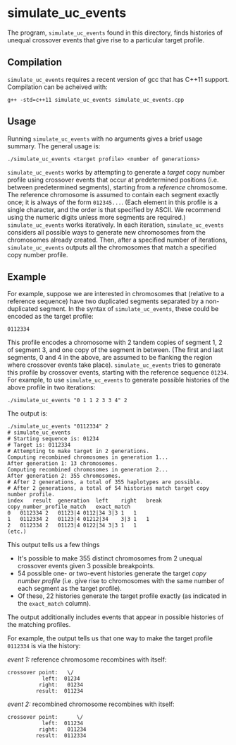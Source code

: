 # simulate_uc_events

The program, `simulate_uc_events` found in this directory, finds histories of unequal crossover events that give rise to a particular target profile.

## Compilation

`simulate_uc_events` requires a recent version of gcc that has C++11 support.  Compilation can be acheived with:
```
g++ -std=c++11 simulate_uc_events simulate_uc_events.cpp
```

## Usage

Running `simulate_uc_events` with no arguments gives a brief usage summary.  The general usage is:
```
./simulate_uc_events <target profile> <number of generations>
```

`simulate_uc_events` works by attempting to generate a *target* copy number profile using crossover events that occur at predetermined positions (i.e. between predetermined segments), starting from a *reference* chromosome.  The reference chromosome is assumed to contain each segment exactly once; it is always of the form `012345...`.  (Each element in this profile is a single character, and the order is that specified by ASCII.  We recommend using the numeric digits unless more segments are required.)  `simulate_uc_events` works iteratively.  In each iteration, `simulate_uc_events` considers all possible ways to generate new chromosomes from the chromosomes already created.  Then, after a specified number of iterations, `simulate_uc_events` outputs all the chromosomes that match a specified copy number profile.

## Example

For example, suppose we are interested in chromosomes that (relative to a reference sequence) have two duplicated segments separated by a non-duplicated segment.  In the syntax of `simulate_uc_events`, these could be encoded as the target profile:
```
0112334
```

This profile encodes a chromosome with 2 tandem copies of segment 1, 2 of segment 3, and one copy of the segment in between.  (The first and last segments, 0 and 4 in the above, are assumed to be flanking the region where crossover events take place).  `simulate_uc_events` tries to generate this profile by crossover events, starting with the reference sequence `01234`.  For example, to use `simulate_uc_events` to generate possible histories of the above profile in two iterations:

```
./simulate_uc_events "0 1 1 2 3 3 4" 2
```
The output is:
```
./simulate_uc_events "0112334" 2
# simulate_uc_events
# Starting sequence is: 01234
# Target is: 0112334
# Attempting to make target in 2 generations.
Computing recombined chromosomes in generation 1...
After generation 1: 13 chromosomes.
Computing recombined chromosomes in generation 2...
After generation 2: 355 chromosomes.
# After 2 generations, a total of 355 haplotypes are possible.
# After 2 generations, a total of 54 histories match target copy number profile.
index	result	generation	left	right	break	copy_number_profile_match	exact_match
0	0112334	2	01123|4	0112|34	3|3	1	1
1	0112334	2	01123|4	01212|34	3|3	1	1
2	0112334	2	01123|4	0122|34	3|3	1	1
(etc.)

```

This output tells us a few things

* It's possible to make 355 distinct chromosomes from 2 unequal crossover events given 3 possible breakpoints.
* 54 possible one- or two-event histories generate the target *copy number profile* (i.e. give rise to chromosomes with the same number of each segment as the target profile).
* Of these, 22 histories generate the target profile exactly (as indicated in the `exact_match` column).

The output additionally includes events that appear in possible histories of the matching profiles.

For example, the output tells us that one way to make the target profile `0112334` is via the history:

*event 1:*  reference chromosome recombines with itself:
```
crossover point:   \/
           left:  01234
          right:   01234
         result:  011234
``` 

*event 2:*  recombined chromosome recombines with itself:
```
crossover point:      \/
           left:  011234
          right:   011234
         result:  0112334
``` 
